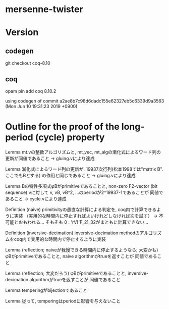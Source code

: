 # mersenne-twister

# Version
## codegen
git checkout coq-8.10

## coq
opam pin add coq 8.10.2

using codegen of commit a2ae8b7c98d6dadc155e62327eb5c6339d9a3563 (Mon Jun 10 19:31:23 2019 +0900)

# Outline for the proof of the long-period (cycle) property

Lemma
  mt.vの整数アルゴリズムと, mt_vec, mt_algの漸化式によるワード列の更新が同値であること
  -> gluing.vにより達成

Lemma
  漸化式によるワード列の更新が, 19937次行列(松本1998では"matrix B". ここでもBとする)
  の作用と同じであること
  -> gluing.vにより達成

Lemma
  Bの特性多項式φBがprimitiveであることと,
  non-zero F2-vector (bit sequence) vに対して
  v, vB, vB^2, ...のperiodが2^19937-1であることが
  同値であること
  -> cycle.vにより達成

Definition (naive)
  primitivityの愚直な計算による判定を, coq内で計算できるように実装
  （実用的な時間内に停止すればよいけれどしなければ次を試す）
  -> 不可能とおもわれる...
     そもそも 0 : 'rV['F_2]_32がまともに計算できない...

Definition (inversive-decimation)
  inversive-decimation methodのアルゴリズムをcoq内で実用的な時間内で停止するように実装

Lemma (reflection; naiveが我慢できる時間内に停止するようなら; 大変かも)
  φBがprimitiveであることと,
  naive algorithmがtrueを返すことが
  同値であること

Lemma (reflection; 大変だろう)
  φBがprimitiveであることと,
  inversive-decimation algorithmがtrueを返すことが
  同値であること

Lemma
  temperingがbijectionであること

Lemma
  従って, temperingはperiodに影響を与えないこと
